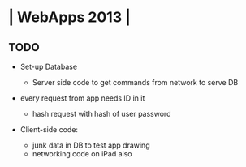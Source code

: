 
#  | WebApps 2013 |

  
## TODO

 - Set-up Database  
    - Server side code to get commands from network to serve DB  

 - every request from app needs ID in it  
    - hash request with hash of user password  

 - Client-side code:  
    - junk data in DB to test app drawing  
    - networking code on iPad also  

